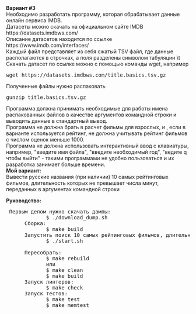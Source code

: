 <div><strong>Вариант #3</strong></div>
<div>Необходимо разработать программу, которая обрабатывает данные онлайн сервиса IMDB.</div>
<div>Датасеты можно скачать на официальном сайте IMDB https://datasets.imdbws.com/</div>
<div>Описание датасетов находится по ссылке https://www.imdb.com/interfaces/</div>
<div>Каждый файл представляет из себя сжатый TSV файл, где данные располагаются в строчках, а поля разделены символом табуляции \t </div>

<div>Скачать датасет по ссылке можно с помощью команды wget, например</div>
<pre>wget https://datasets.imdbws.com/title.basics.tsv.gz</pre>
<div>Полученные файлы нужно распаковать</div>
<pre>gunzip title.basics.tsv.gz</pre>
<div>Программа должна принимать необходимые для работы имена распакованных файлов в качестве аргументов командной строки и выводить данные в стандартный вывод.</div>
<div>Программа не должна брать в расчет фильмы для взрослых, и , если в варианте используется рейтинг, не должна учитывать рейтинг фильмов с числом оценок меньше 1000.</div>
<div>Программа не должна использовать интерактивный ввод с клавиатуры, например, "введите имя файла", "введите необходимый год", "ведите q чтобы выйти" - такими программами не удобно пользоваться и их разработка занимает больше времени.</div>

<div><strong>Мой вариант:</strong></div>
Вывести русские названия (при наличии) 10 самых рейтинговых фильмов, длительность которых не превышает числа минут, переданных в аргументах командной строки


<strong>Руководство: </strong>
<pre> Первым делом нужно скачать дампы:
             $ ./download_dump.sh
      Сборка:
             $ make build
      Запустить поиск 10 самых рейтинговых фильмов, длительность которых не превышает 60 минут:
             $ ./start.sh
      
      Пересобрать:
             $ make rebuild
             или
             $ make clean
             $ make build
      Запуск линтеров:
             $ make check
      Запуск тестов: 
             $ make test
             $ make memtest
</pre>

